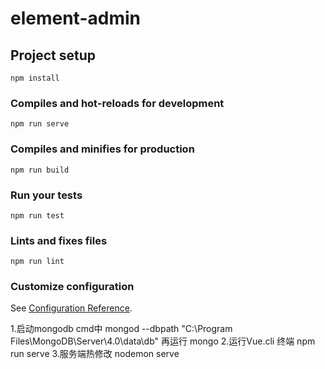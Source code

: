 # element-admin

## Project setup
```
npm install
```

### Compiles and hot-reloads for development
```
npm run serve
```

### Compiles and minifies for production
```
npm run build
```

### Run your tests
```
npm run test
```

### Lints and fixes files
```
npm run lint
```

### Customize configuration
See [Configuration Reference](https://cli.vuejs.org/config/).

1.启动mongodb 
    cmd中 mongod --dbpath "C:\Program Files\MongoDB\Server\4.0\data\db"
    再运行  mongo
2.运行Vue.cli
    终端 npm run serve
3.服务端热修改 
    nodemon serve
